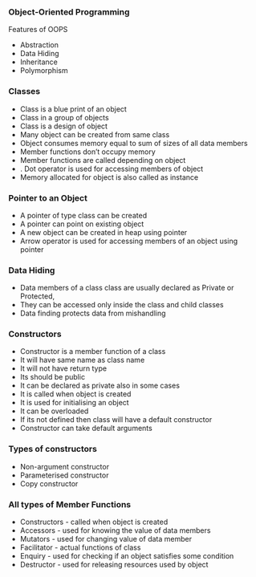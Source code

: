 ### Object-Oriented Programming
Features of OOPS
- Abstraction
- Data Hiding
- Inheritance
- Polymorphism

### Classes
- Class is a blue print of an object
- Class in a group of objects
- Class is a design of object
- Many object can be created from same class
- Object consumes memory equal to sum of sizes of all data members
- Member functions don’t occupy memory
- Member functions are called depending on object
- . Dot operator is used for accessing members of object
- Memory allocated for object is also called as instance
### Pointer to an Object
- A pointer of type class can be created
- A pointer can point on existing object
- A new object can be created in heap using pointer
- Arrow operator is used for accessing members of an object using pointer
### Data Hiding
- Data members of a class class are usually declared as Private or Protected,
- They can be accessed only inside the class and child classes
- Data finding protects data from mishandling
### Constructors
- Constructor is a member function of a class
- It will have same name as class name
- It will not have return type
- Its should be public
- It can be declared as private also in some cases
- It is called when object is created
- It is used for initialising an object
- It can be overloaded
- If its not defined then class will have a default constructor
- Constructor can take default arguments
### Types of constructors
- Non-argument constructor
- Parameterised constructor
- Copy constructor
### All types of Member Functions 
- Constructors - called when object is created
- Accessors - used for knowing the value of data members
- Mutators - used for changing value of data member
- Facilitator - actual functions of class
- Enquiry - used for checking if an object satisfies some condition
- Destructor - used for releasing resources used by object
